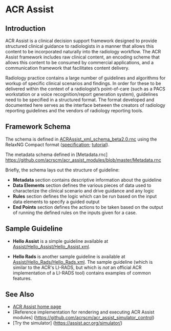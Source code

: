 # ACR Assist

## Introduction

ACR Assist is a clinical decision support framework designed to provide structured clinical guidance to radiologists in a manner that allows this content to be incorporated naturally into the radiology workflow. The ACR Assist framework includes raw clinical content, an encoding scheme that allows this content to be consumed by commercial applications, and a communication framework that facilitates content delivery.

Radiology practice contains a large number of guidelines and algorithms for workup of specific clinical scenarios and findings. In order for these to be delivered within the context of a radiologist’s point-of-care (such as a PACS workstation or a voice recognition/report generation system), guidelines need to be specified in a structured format. The format developed and documented here serves as the interface between the creators of radiology reporting guidelines and the vendors of radiology reporting tools.

## Framework Schema

The schema is defined in [ACRAssist_xml_schema_beta2.0.rnc](https://github.com/acrscm/acr_assist_modules/blob/master/ACRAssist_xml_schema_beta2.0.rnc) using the RelaxNG Compact format ([specification](http://relaxng.org/compact-20021121.html); [tutorial](http://relaxng.org/compact-tutorial-20030326.html)).

The metadata schema defined in [Metadata.rnc] https://github.com/acrscm/acr_assist_modules/blob/master/Metadata.rnc

Briefly, the schema lays out the structure of guideline:
- **Metadata** section contains descriptive information about the guideline
- **Data Elements** section defines the various pieces of data used to characterize the clinical scenario and drive guidance and any logic
- **Rules** section defines the logic which can be run based on the input data elements to specify a guided output
- **End Points** section defines the actions to be taken based on the output of running the defined rules on the inputs given for a case.

## Sample Guideline

- **Hello Assist** is a simple guideline available at [Assist/Hello_Assist/Hello_Assist.xml](https://github.com/acrscm/acr_assist_modules/blob/master/Assist/Hello_Assist/Hello_Assist.xml).

- **Hello Rads** is another sample guideline is available at [Assist/Hello_Rads/Hello_Rads.xml](https://github.com/acrscm/acr_assist_modules/tree/master/Assist/Hello_Rads). The sample guideline (which is similar to the ACR's LI-RADS, but which is *not* an official ACR implementation of a LI-RADS tool) contains examples of common features.

## See Also

- [ACR Assist home page](https://www.acr.org/Practice-Management-Quality-Informatics/Informatics/Structured-Content)
- [Reference implementation for rendering and executing ACR Assist modules] (https://github.com/acrscm/acr_assist_simulator_control)
- [Try the simulator] (https://assist.acr.org/simulator/)



